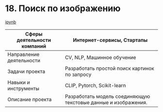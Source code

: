 # 18. Поиск по изображению
[ipynb](https://github.com/AlexKretov/Portfolio/blob/c1b2bc867fa2a1630ccc03e987c082461ee5ffb4/Pic_text_matching/pic_text_matching.ipynb)

|Сферы деятельности компаний| Интернет-сервисы, Стартапы|
|--------------------------|---------------------------|
|Направление деятельности| CV, NLP, Машинное обучение|
|Задачи проекта| Разработать простой поиск картинок по запросу|
|Навыки и инструменты| CLIP, Pytorch, Scikit-learn|
|Описание проекта| Разработать модель соединяющую текстовые данные и изображения. |
